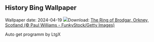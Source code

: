 ## History Bing Wallpaper
Wallpaper date: 2024-04-19
![](https://www.bing.com/th?id=OHR.OrkneyStones_EN-GB3162909571_UHD.jpg&w=1000)Download: [The Ring of Brodgar, Orkney, Scotland (© Paul Williams - FunkyStock/Getty Images)](https://www.bing.com/th?id=OHR.OrkneyStones_EN-GB3162909571_UHD.jpg)

Auto get programm by LtgX

